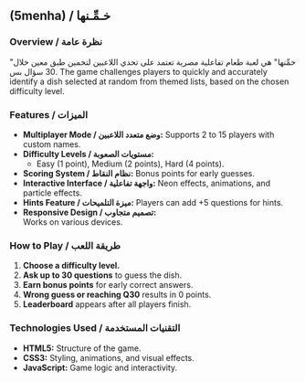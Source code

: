 ## (5menha) / خـمِّـنها

### **Overview / نظرة عامة**  
"خمِّنها" هي لعبة طعام تفاعلية مصرية تعتمد على تحدي اللاعبين لتخمين طبق معين خلال 30 سؤال بس. The game challenges players to quickly and accurately identify a dish selected at random from themed lists, based on the chosen difficulty level.  

### **Features / الميزات**  
- **Multiplayer Mode / وضع متعدد اللاعبين:**
  Supports 2 to 15 players with custom names.  
- **Difficulty Levels / مستويات الصعوبة:** 
  - Easy (1 point), Medium (2 points), Hard (4 points).  
- **Scoring System / نظام النقاط:** 
  Bonus points for early guesses.  
- **Interactive Interface / واجهة تفاعلية:**
  Neon effects, animations, and particle effects.  
- **Hints Feature / ميزة التلميحات:**
  Players can add +5 questions for hints.  
- **Responsive Design / تصميم متجاوب:**  
  Works on various devices.  

### **How to Play / طريقة اللعب**  
1. **Choose a difficulty level.**  
2. **Ask up to 30 questions** to guess the dish.  
3. **Earn bonus points** for early correct answers.  
4. **Wrong guess or reaching Q30** results in 0 points.  
5. **Leaderboard** appears after all players finish.  

### **Technologies Used / التقنيات المستخدمة**  
- **HTML5:** Structure of the game.  
- **CSS3:** Styling, animations, and visual effects.  
- **JavaScript:** Game logic and interactivity.  

